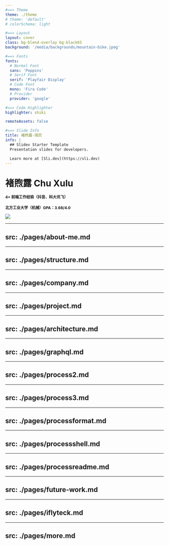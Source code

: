 ```yaml
---
#==> Theme
theme: ./theme
# theme: 'default'
# colorSchema: light

#==> Layout
layout: cover
class: bg-blend-overlay bg-black65
background: '/media/backgrounds/mountain-bike.jpeg'

#==> Fonts
fonts:
  # Normal Font
  sans: 'Poppins'
  # Serif Font
  serif: 'Playfair Display'
  # Code Font
  mono: 'Fira Code'
  # Provider
  provider: 'google'

#==> Code Highlighter
highlighter: shiki

remoteAssets: false

#==> Slide Info
title: 褚煦露-简历
info: |
  ## Slidev Starter Template
  Presentation slides for developers.

  Learn more at [Sli.dev](https://sli.dev)
---
```


<div class="center">
  	<h1 class="font-extrabold" style="line-height: 2rem !important;">褚煦露 Chu Xulu</h1>
  	<h3 class="font-300" style="opacity: 1;font-size: 12px">4+ 前端工作经验（抖音、科大讯飞）</h3>
    <h3 class="font-300" style="opacity: 1;font-size: 12px">北方工业大学（机械）GPA：3.68/4.0  </h3>
</div>

<div class="abs-bl ml-14 mb-12 flex items-center" >
	<img src="/media/avatar.jpeg" class="size-40px br-50p  object-cover-top no-decoration">
	<div class="ml-3 flex flex-col text-left">
		<!-- <span class="font-300">褚煦露</span> -->
		<!-- <span class="mt-1 fs-10px">8160334</span> -->
	</div>
</div>

<div class="abs-br mr-6 mb-12">
    <span
      @click="$slidev.nav.next"
      class="arrow-container cursor-pointer text-white"
      hover="bg-altBlue bg-opacity-75 text-white"
    >
      <carbon:chevron-right class="inline" />
    </span>
</div>

---
src: ./pages/about-me.md
---

---
src: ./pages/structure.md
---

---
src: ./pages/company.md
---

---
src: ./pages/project.md
---

<!-- --- -->
<!-- src: ./pages/users.md -->
<!-- --- -->

---
src: ./pages/architecture.md
---

<!-- --- -->
<!-- src: ./pages/techs.md -->
<!-- --- -->

---
src: ./pages/graphql.md
---

---
src: ./pages/process2.md
---

---
src: ./pages/process3.md
---

---
src: ./pages/processformat.md
---

---
src: ./pages/processshell.md
---

---
src: ./pages/processreadme.md
---

---
src: ./pages/future-work.md
---

---
src: ./pages/iflyteck.md
---

---
src: ./pages/more.md
---